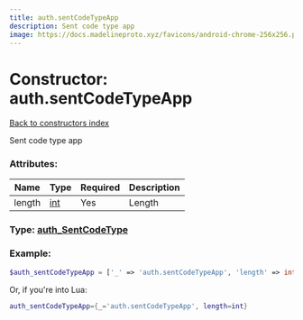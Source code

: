 ```yaml
---
title: auth.sentCodeTypeApp
description: Sent code type app
image: https://docs.madelineproto.xyz/favicons/android-chrome-256x256.png
---
```

# Constructor: auth.sentCodeTypeApp  
[Back to constructors index](index.md)



Sent code type app

### Attributes:

| Name     |    Type       | Required | Description |
|----------|---------------|----------|-------------|
|length|[int](../types/int.md) | Yes|Length|



### Type: [auth\_SentCodeType](../types/auth_SentCodeType.md)


### Example:

```php
$auth_sentCodeTypeApp = ['_' => 'auth.sentCodeTypeApp', 'length' => int];
```  


Or, if you're into Lua:

```lua
auth_sentCodeTypeApp={_='auth.sentCodeTypeApp', length=int}

```


